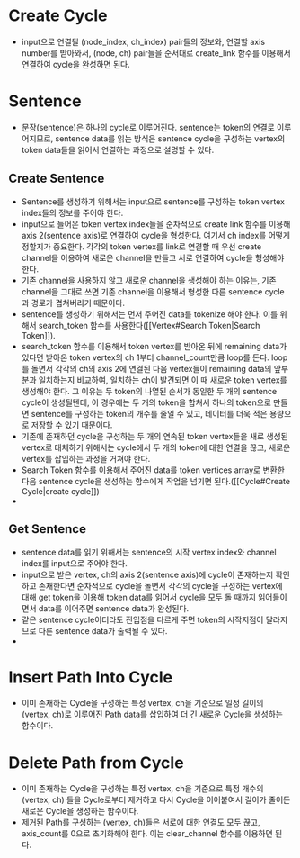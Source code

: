 # Create Cycle
- input으로 연결될 (node_index, ch_index) pair들의 정보와, 연결할 axis number를 받아와서, (node, ch) pair들을 순서대로 create_link 함수를 이용해서 연결하여 cycle을 완성하면 된다. 
# Sentence
- 문장(sentence)은 하나의 cycle로 이루어진다. sentence는 token의 연결로 이루어지므로, sentence data를 읽는 방식은 sentence cycle을 구성하는 vertex의 token data들을 읽어서 연결하는 과정으로 설명할 수 있다. 
## Create Sentence
- Sentence를 생성하기 위해서는 input으로 sentence를 구성하는 token vertex index들의 정보를 주어야 한다. 
- input으로 들어온 token vertex index들을 순차적으로 create link 함수를 이용해 axis 2(sentence axis)로 연결하여 cycle을 형성한다. 여기서 ch index를 어떻게 정할지가 중요한다. 각각의 token vertex를 link로 연결할 때 우선 create channel을 이용하여 새로운 channel을 만들고 서로 연결하여 cycle을 형성해야 한다. 
- 기존 channel을 사용하지 않고 새로운 channel을 생성해야 하는 이유는, 기존 channel을 그대로 쓰면 기존 channel을 이용해서 형성한 다른 sentence cycle과 경로가 겹쳐버리기 때문이다. 
- sentence를 생성하기 위해서는 먼저 주어진 data를 tokenize 해야 한다. 이를 위해서 search_token 함수를 사용한다([[Vertex#Search Token|Search Token]]). 
- search_token 함수를 이용해서 token vertex를 받아온 뒤에 remaining data가 있다면 받아온 token vertex의 ch 1부터 channel_count만큼 loop를 돈다. loop를 돌면서 각각의 ch의 axis 2에 연결된 다음 vertex들이 remaining data의 앞부분과 일치하는지 비교하여, 일치하는 ch이 발견되면 이 때 새로운 token vertex를 생성해야 한다. 그 이유는 두 token의 나열된 순서가 동일한 두 개의 sentence cycle이 생성될텐데, 이 경우에는 두 개의 token을 합쳐서 하나의 token으로 만들면 sentence를 구성하는 token의 개수를 줄일 수 있고, 데이터를 더욱 적은 용량으로 저장할 수 있기 때문이다. 
- 기존에 존재하던 cycle을 구성하는 두 개의 연속된 token vertex들을 새로 생성된 vertex로 대체하기 위해서는 cycle에서 두 개의 token에 대한 연결을 끊고, 새로운 vertex를 삽입하는 과정을 거쳐야 한다. 
- Search Token 함수를 이용해서 주어진 data를 token vertices array로 변환한 다음 sentence cycle을 생성하는 함수에게 작업을 넘기면 된다.([[Cycle#Create Cycle|create cycle]]) 
- 
## Get Sentence
- sentence data를 읽기 위해서는 sentence의 시작 vertex index와 channel index를 input으로 주어야 한다. 
- input으로 받은 vertex, ch의 axis 2(sentence axis)에 cycle이 존재하는지 확인하고 존재한다면 순차적으로 cycle을 돌면서 각각의 cycle을 구성하는 vertex에 대해 get token을 이용해 token data를 읽어서 cycle을 모두 돌 때까지 읽어들이면서 data를 이어주면 sentence data가 완성된다. 
- 같은 sentence cycle이더라도 진입점을 다르게 주면 token의 시작지점이 달라지므로 다른 sentence data가 출력될 수 있다. 
- 
# Insert Path Into Cycle
- 이미 존재하는 Cycle을 구성하는 특정 vertex, ch을 기준으로 일정 길이의 (vertex, ch)로 이루어진 Path data를 삽입하여 더 긴 새로운 Cycle을 생성하는 함수이다. 
# Delete Path from Cycle
- 이미 존재하는 Cycle을 구성하는 특정 vertex, ch을 기준으로 특정 개수의 (vertex, ch) 들을 Cycle로부터 제거하고 다시 Cycle을 이어붙여서 길이가 줄어든 새로운 Cycle을 생성하는 함수이다. 
- 제거된 Path를 구성하는 (vertex, ch)들은 서로에 대한 연결도 모두 끊고, axis_count를 0으로 초기화해야 한다.  이는 clear_channel 함수를 이용하면 된다. 
